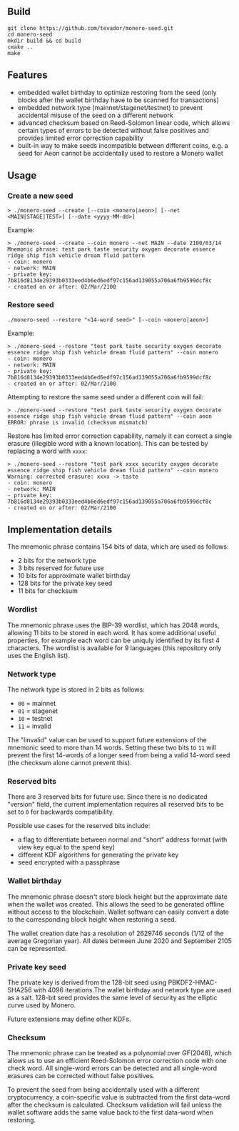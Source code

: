## Build
```
git clone https://github.com/tevador/monero-seed.git
cd monero-seed
mkdir build && cd build
cmake ..
make
```

## Features

* embedded wallet birthday to optimize restoring from the seed (only blocks after the wallet birthday have to be scanned for transactions)
* embedded network type (mainnet/stagenet/testnet) to prevent accidental misuse of the seed on a different network
* advanced checksum based on Reed-Solomon linear code, which allows certain types of errors to be detected without false positives and provides limited error correction capability
* built-in way to make seeds incompatible between different coins, e.g. a seed for Aeon cannot be accidentally used to restore a Monero wallet

## Usage

### Create a new seed

```
> ./monero-seed --create [--coin <monero|aeon>] [--net <MAIN|STAGE|TEST>] [--date <yyyy-MM-dd>]
```

Example:
```
> ./monero-seed --create --coin monero --net MAIN --date 2100/03/14
Mnemonic phrase: test park taste security oxygen decorate essence ridge ship fish vehicle dream fluid pattern
- coin: monero
- network: MAIN
- private key: 7b816d8134e29393b0333eed4b6ed6edf97c156ad139055a706a6fb9599dcf8c
- created on or after: 02/Mar/2100
```

### Restore seed
```
./monero-seed --restore "<14-word seed>" [--coin <monero|aeon>]
```

Example:

```
> ./monero-seed --restore "test park taste security oxygen decorate essence ridge ship fish vehicle dream fluid pattern" --coin monero
- coin: monero
- network: MAIN
- private key: 7b816d8134e29393b0333eed4b6ed6edf97c156ad139055a706a6fb9599dcf8c
- created on or after: 02/Mar/2100
```

Attempting to restore the same seed under a different coin will fail:
```
> ./monero-seed --restore "test park taste security oxygen decorate essence ridge ship fish vehicle dream fluid pattern" --coin aeon
ERROR: phrase is invalid (checksum mismatch)
```

Restore has limited error correction capability, namely it can correct a single erasure (illegible word with a known location).
This can be tested by replacing a word with `xxxx`:

```
> ./monero-seed --restore "test park xxxx security oxygen decorate essence ridge ship fish vehicle dream fluid pattern" --coin monero
Warning: corrected erasure: xxxx -> taste
- coin: monero
- network: MAIN
- private key: 7b816d8134e29393b0333eed4b6ed6edf97c156ad139055a706a6fb9599dcf8c
- created on or after: 02/Mar/2100
```

## Implementation details

The mnemonic phrase contains 154 bits of data, which are used as follows:

* 2 bits for the network type
* 3 bits reserved for future use
* 10 bits for approximate wallet birthday
* 128 bits for the private key seed
* 11 bits for checksum

### Wordlist

The mnemonic phrase uses the BIP-39 wordlist, which has 2048 words, allowing 11 bits to be stored in each word. It has some additional useful properties,
for example each word can be uniquly identified by its first 4 characters. The wordlist is available for 9 languages (this repository only uses the English list).

### Network type

The network type is stored in 2 bits as follows:

* `00` = mainnet
* `01` = stagenet
* `10` = testnet
* `11` = invalid

The "Iinvalid" value can be used to support future extensions of the mnemonic seed to more than 14 words. Setting these two bits to `11` will prevent the first 14-words of a longer seed from being a valid 14-word seed (the checksum alone cannot prevent this).

### Reserved bits

There are 3 reserved bits for future use. Since there is no dedicated "version" field, the current implementation requires all reserved bits to be set to `0` for backwards compatibility.

Possible use cases for the reserved bits include:

* a flag to differentiate between normal and "short" address format (with view key equal to the spend key)
* different KDF algorithms for generating the private key
* seed encrypted with a passphrase

### Wallet birthday

The mnemonic phrase doesn't store block height but the approximate date when the wallet was created. This allows the seed to be generated offline without access to the blockchain. Wallet software can easily convert a date to the corresponding block height when restoring a seed.

The wallet creation date has a resolution of 2629746 seconds (1/12 of the average Gregorian year). All dates between June 2020 and September 2105 can be represented.

### Private key seed

The private key is derived from the 128-bit seed using PBKDF2-HMAC-SHA256 with 4096 iterations.The wallet birthday and network type are used as a salt. 128-bit seed provides the same level of security as the elliptic curve used by Monero.

Future extensions may define other KDFs.

### Checksum

The mnemonic phrase can be treated as a polynomial over GF(2048), which allows us to use an efficient Reed-Solomon error correction code with one check word. All single-word errors can be detected and all single-word erasures can be corrected without false positives.

To prevent the seed from being accidentally used with a different cryptocurrency, a coin-specific value is subtracted from the first data-word after the checksum is calculated. Checksum validation will fail unless the wallet software adds the same value back to the first data-word when restoring.

